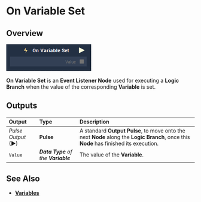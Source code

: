 # On Variable Set

## Overview

![The On Variable Set Node.](../../../.gitbook/assets/node-on-variable-set.png)

**On Variable Set** is an **Event Listener Node** used for executing a **Logic Branch** when the value of the corresponding **Variable** is set.

## Outputs

| Output | Type | Description |
| :--- | :--- | :--- |
| _Pulse Output_ \(►\) | **Pulse** | A standard **Output Pulse**, to move onto the next **Node** along the **Logic Branch**, once this **Node** has finished its execution. |
| `Value` | _**Data Type** of the **Variable**_ | The value of the **Variable**. |

## See Also

* [**Variables**](./)

